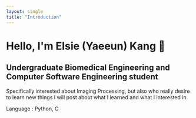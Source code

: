 ```yaml
---
layout: single
title: "Introduction"
---
```


# Hello, I'm Elsie (Yaeeun) Kang 👋

## Undergraduate Biomedical Engineering and Computer Software Engineering student 

Specifically interested about Imaging Processing,
but also who really desire to learn new things
I will post about what I learned and what I interested in.

Language : Python, C
